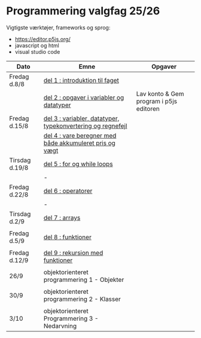 # Programmering valgfag 25/26

Vigtigste værktøjer, frameworks og sprog:
- https://editor.p5js.org/
- javascript og html
- visual studio code 


| Dato           | Emne                                                                     | Opgaver                                  |
| ---------------| -----------------------------------------                                | ---------------------------------------  |
| Fredag d.8/8   | [del 1 : introduktion til faget](/dag1/del1.md)                          |                                          |
|                | [del 2 : opgaver i variabler og datatyper](/dag1/del2.md)                | Lav konto & Gem program i p5js editoren  |
| Fredag d.15/8  | [del 3 : variabler, datatyper, typekonvertering og regnefejl](/dag2/del3.md)|                                       |
|                | [del 4 : vare beregner med både akkumuleret pris og vægt](/dag2/del4.md) |                                          |
| Tirsdag d.19/8 | [del 5 : for og while loops](/dag3/del5.md)                              |                                          |
|                | -                                                                        |                                          |
| Fredag d.22/8  | [del 6 : operatorer](/dag4/del6_operatorer.md)                           |                                          |
|                | -                                                                        |                                          |
| Tirsdag d.2/9  | [del 7 : arrays](/dag5/del7_arrays.md)                                   |                                          |
|                |                                                                          |                                          |
| Fredag d.5/9   | [del 8 : funktioner](/dag6/del8_funktioner.md)                           |                                          |
|                |                                                                          |                                          |
| Fredag d.12/9  | [del 9 : rekursion med funktioner](/dag7/del9_rekursion.md)              |                                          |
|                |                                                                          |                                          |
| 26/9           | objektorienteret programmering 1 - Objekter                              |                                          |
|                |                                                                          |                                          |
| 30/9           | objektorienteret programmering 2 - Klasser                               |                                          |
|                |                                                                          |                                          |
| 3/10           | objektorienteret Programmering 3 - Nedarvning                            |                                          |
